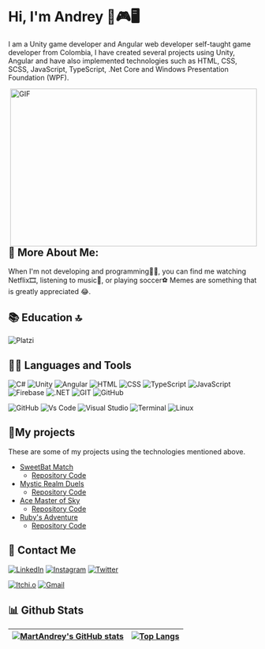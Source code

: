 # Hi, I'm Andrey 👋🎮🖥️

I am a Unity game developer and Angular web developer self-taught game developer from Colombia, I have created several projects using Unity, Angular and have also implemented technologies such as HTML, CSS, SCSS, JavaScript, TypeScript, .Net Core and Windows Presentation Foundation (WPF).

<img align="right" alt="GIF" src="https://www.lambdatest.com/resources/images/news24.gif" width="500" height="320" />

## 🧐 More About Me:
When I'm not developing and programming🧑‍💻, you can find me watching Netflix🎞️, listening to music🎵, or playing soccer⚽ Memes are something that is greatly appreciated 😂.

## 📚 Education 🔝
![Platzi](https://img.shields.io/badge/Platzi-98CA3F?style=for-the-badge&logo=platzi&logoColor=white)


## 👨‍💻  Languages and Tools  

![C#](https://img.shields.io/badge/C%23-239120?style=for-the-badge&logo=c-sharp&logoColor=white)
![Unity](https://img.shields.io/badge/unity-%23000000.svg?style=for-the-badge&logo=unity&logoColor=white)
![Angular](https://img.shields.io/badge/Angular-DD0031?style=for-the-badge&logo=angular&logoColor=white)
![HTML](https://img.shields.io/badge/HTML5-E34F26?style=for-the-badge&logo=html5&logoColor=white)
![CSS](https://img.shields.io/badge/CSS3-1572B6?style=for-the-badge&logo=css3&logoColor=white)
![TypeScript](https://img.shields.io/badge/TypeScript-007ACC?style=for-the-badge&logo=typescript&logoColor=white)
![JavaScript](https://img.shields.io/badge/JavaScript-323330?style=for-the-badge&logo=javascript&logoColor=F7DF1E)
![Firebase](https://img.shields.io/badge/firebase-ffca28?style=for-the-badge&logo=firebase&logoColor=black)
![.NET](https://img.shields.io/badge/.NET-512BD4?style=for-the-badge&logo=dotnet&logoColor=white)
![GIT](https://img.shields.io/badge/GIT-E44C30?style=for-the-badge&logo=git&logoColor=white)
![GitHub](https://img.shields.io/badge/GitHub-100000?style=for-the-badge&logo=github&logoColor=white) 

![GitHub](https://img.shields.io/badge/Microsoft_SQL_Server-CC2927?style=for-the-badge&logo=microsoft-sql-server&logoColor=white)
![Vs Code](https://img.shields.io/badge/VSCode-0078D4?style=for-the-badge&logo=visual%20studio%20code&logoColor=white)
![Visual Studio](https://img.shields.io/badge/Visual_Studio-5C2D91?style=for-the-badge&logo=visual%20studio&logoColor=white)
![Terminal](https://img.shields.io/badge/windows%20terminal-4D4D4D?style=for-the-badge&logo=windows%20terminal&logoColor=white)
![Linux](https://img.shields.io/badge/Linux-FCC624?style=for-the-badge&logo=linux&logoColor=black)

## 🚀My projects
These are some of my projects using the technologies mentioned above.
- [SweetBat Match](https://play.google.com/store/apps/details?id=com.martandrey.sweetbatmatch)
  - [Repository Code](https://github.com/MartAndrey/SweetBat_Match)
- [Mystic Realm Duels](https://martandrey.github.io/Mystic_Realm_Duels) 
  - [Repository Code](https://github.com/MartAndrey/Mystic_Realm_Duels)
- [Ace Master of Sky](https://martandrey.itch.io/ace-master-of-sky) 
  - [Repository Code](https://github.com/MartAndrey/Ace_Master_of_Sky)
- [Ruby's Adventure](https://martandrey.itch.io/rubys-adventure) 
  - [Repository Code](https://github.com/MartAndrey/Rubys_Adventure)

## 📱 Contact Me
<a href="https://www.linkedin.com/in/MartAndrey" target="_blank"><img src="https://img.shields.io/badge/linkedin-%230077B5.svg?&style=for-the-badge&logo=linkedin&logoColor=white&color=071A2C" alt="LinkedIn"/></a>
<a href="https://instagram.com/martandreydev" target="_blank"><img src="https://img.shields.io/badge/instagram-%23E4405F.svg?&style=for-the-badge&logo=instagram&logoColor=white&color=071A2C" alt="Instagram"/></a>
<a href="https://twitter.com/MartAndreydev" target="_blank"><img src="https://img.shields.io/badge/twitter-%231DA1F2.svg?&style=for-the-badge&logo=twitter&logoColor=white&color=071A2C" alt="Twitter"/></a>
  
<a href="https://martandrey.itch.io" target="_blank"><img src="https://img.shields.io/badge/Itch.io-FA5C5C?style=for-the-badge&logo=itchdotio&logoColor=white" alt="Itchi.o"/></a>
<a class="Link--primary" href="mailto:martandreydev@gmail.com"><img src="https://img.shields.io/badge/Gmail-D14836?style=for-the-badge&logo=gmail&logoColor=white" alt="Gmail"></a>

<!---![Portfolio](https://img.shields.io/badge/Portfolio-%23000000.svg?style=for-the-badge&logo=firefox&logoColor=#FF7139)-->

## 📊 Github Stats
|[![MartAndrey's GitHub stats](https://github-readme-stats.vercel.app/api?username=MartAndrey&show_icons=true&theme=dark)](https://github-readme-stats.vercel.app/api?username=MartAndrey&show_icons=true&theme=dark)|[![Top Langs](https://github-readme-stats.vercel.app/api/top-langs/?username=MartAndrey&layout=compact&show_icons=true&theme=dark)](https://github-readme-stats.vercel.app/api/top-langs/?username=MartAndrey&layout=compact&show_icons=true&theme=dark)|
|---|---|
